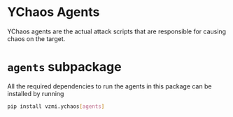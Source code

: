 # YChaos Agents

YChaos agents are the actual attack scripts that are responsible for
causing chaos on the target. 

# `agents` subpackage

All the required dependencies to run the agents in this package can
be installed by running

```bash
pip install vzmi.ychaos[agents]
```
